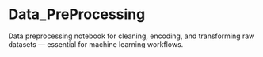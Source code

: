 # Data_PreProcessing
Data preprocessing notebook for cleaning, encoding, and transforming raw datasets — essential for machine learning workflows.
